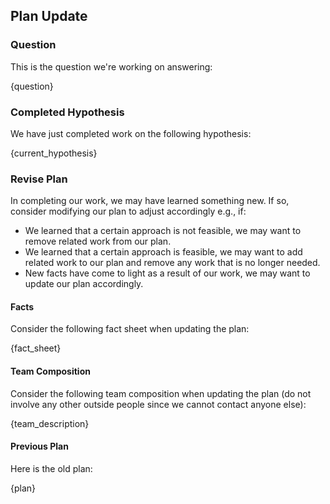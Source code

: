 ## Plan Update

### Question

This is the question we're working on answering:

{question}

### Completed Hypothesis

We have just completed work on the following hypothesis:

{current_hypothesis}

### Revise Plan

In completing our work, we may have learned something new. If so, consider modifying our plan to adjust accordingly e.g., if:

- We learned that a certain approach is not feasible, we may want to remove related work from our plan.
- We learned that a certain approach is feasible, we may want to add related work to our plan and remove any work that is no longer needed.
- New facts have come to light as a result of our work, we may want to update our plan accordingly.

#### Facts

Consider the following fact sheet when updating the plan:

{fact_sheet}

#### Team Composition

Consider the following team composition when updating the plan (do not involve any other outside people since we cannot contact anyone else):

{team_description}

#### Previous Plan

Here is the old plan:

{plan}
